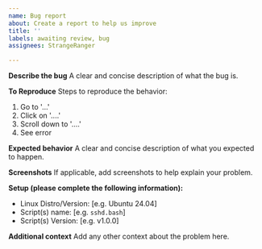 ```yaml
---
name: Bug report
about: Create a report to help us improve
title: ''
labels: awaiting review, bug
assignees: StrangeRanger

---
```


**Describe the bug**
A clear and concise description of what the bug is.

**To Reproduce**
Steps to reproduce the behavior:
1. Go to '...'
2. Click on '....'
3. Scroll down to '....'
4. See error

**Expected behavior**
A clear and concise description of what you expected to happen.

**Screenshots**
If applicable, add screenshots to help explain your problem.

**Setup (please complete the following information):**
- Linux Distro/Version: [e.g. Ubuntu 24.04]
- Script(s) name: [e.g. `sshd.bash`]
- Script(s) Version: [e.g. v1.0.0]

**Additional context**
Add any other context about the problem here.
